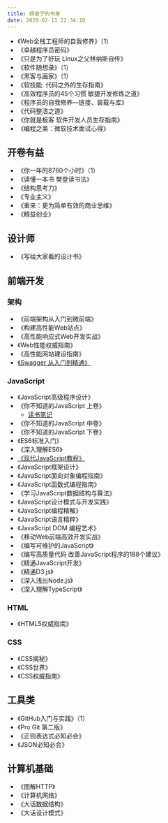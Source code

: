 ```yaml
---
title: 杨俊宁的书单
date: 2020-02-13 22:34:10
---
```


- 《Web全栈工程师的自我修养》（1）
- 《卓越程序员密码》
- 《只是为了好玩 Linux之父林纳斯自传》
- 《软件随想录》（1）
- 《黑客与画家》（1）
- 《软技能: 代码之外的生存指南》
- 《高效程序员的45个习惯 敏捷开发修炼之道》
- 《程序员的自我修养—链接、装载与库》
- 《代码整洁之道》
- 《你就是极客 软件开发人员生存指南》
- 《编程之美：微软技术面试心得》

## 开卷有益

- 《你一年的8760个小时》（1）
- 《读懂一本书 樊登读书法》
- 《结构思考力》
- 《专业主义》
- 《重来：更为简单有效的商业思维》
- 《精益创业》

## 设计师

- 《写给大家看的设计书》

## 前端开发

### 架构

- 《前端架构从入门到微前端》
- 《构建高性能Web站点》
- 《高性能响应式Web开发实战》
- 《Web性能权威指南》
- 《高性能网站建设指南》
- [《Swagger 从入门到精通》](https://huangwenchao.gitbooks.io/swagger/content/)

### JavaScript

- 《JavaScript高级程序设计》
- 《你不知道的JavaScript 上卷》
  - [读书笔记](https://mubu.com/doc/13bnYs-Mq0r)
- 《你不知道的JavaScript 中卷》
- 《你不知道的JavaScript 下卷》
- 《ES6标准入门》
- 《深入理解ES6》
- [《现代JavaScript教程》](https://zh.javascript.info/)
- 《JavaScript框架设计》
- 《JavaScript面向对象编程指南》
- 《JavaScript函数式编程指南》
- 《学习JavaScript数据结构与算法》
- 《JavaScript设计模式与开发实践》
- 《JavaScript编程精解》
- 《JavaScript语言精粹》
- 《JavaScript DOM 编程艺术》
- 《移动Web前端高效开发实战》
- 《编写可维护的JavaScript》
- 《编写高质量代码 改善JavaScript程序的188个建议》
- 《精通JavaScript开发》
- 《精通D3.js》
- 《深入浅出Node.js》
- 《深入理解TypeScript》

### HTML

- 《HTML5权威指南》

### CSS

- 《CSS揭秘》
- 《CSS世界》
- 《CSS权威指南》

## 工具类

- 《GitHub入门与实践》（1）
- 《Pro Git 第二版》
- 《正则表达式必知必会》
- 《JSON必知必会》

## 计算机基础

- 《图解HTTP》
- 《计算机网络》
- 《大话数据结构》
- 《大话设计模式》
